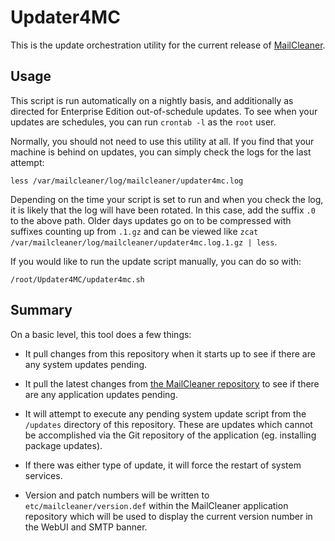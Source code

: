 # Updater4MC

This is the update orchestration utility for the current release of [MailCleaner](https://github.com/MailCleaner/MailCleaner).

## Usage

This script is run automatically on a nightly basis, and additionally as directed for Enterprise Edition out-of-schedule updates. To see when your updates are schedules, you can run `crontab -l` as the `root` user.

Normally, you should not need to use this utility at all. If you find that your machine is behind on updates, you can simply check the logs for the last attempt:

```
less /var/mailcleaner/log/mailcleaner/updater4mc.log
```

Depending on the time your script is set to run and when you check the log, it is likely that the log will have been rotated. In this case, add the suffix `.0` to the above path. Older days updates go on to be compressed with suffixes counting up from `.1.gz` and can be viewed like `zcat /var/mailcleaner/log/mailcleaner/updater4mc.log.1.gz | less`.

If you would like to run the update script manually, you can do so with:

```
/root/Updater4MC/updater4mc.sh
```

## Summary

On a basic level, this tool does a few things:

* It pull changes from this repository when it starts up to see if there are any system updates pending.

* It pull the latest changes from [the MailCleaner repository](https://github.com/MailCleaner/MailCleaner) to see if there are any application updates pending.

* It will attempt to execute any pending system update script from the `/updates` directory of this repository. These are updates which cannot be accomplished via the Git repository of the application (eg. installing package updates).

* If there was either type of update, it will force the restart of system services.

* Version and patch numbers will be written to `etc/mailcleaner/version.def` within the MailCleaner application repository which will be used to display the current version number in the WebUI and SMTP banner.
